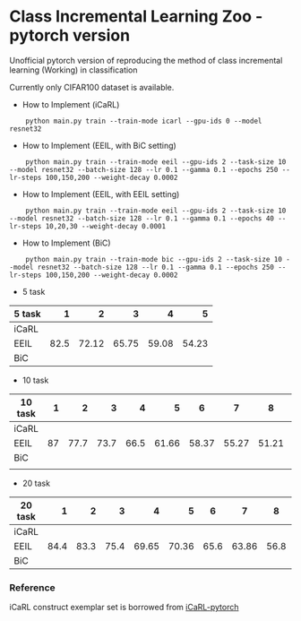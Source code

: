 # Class Incremental Learning Zoo - pytorch version
Unofficial pytorch version of reproducing the method of class incremental learning (Working) in classification

Currently only CIFAR100 dataset is available.

- How to Implement (iCaRL)
```
    python main.py train --train-mode icarl --gpu-ids 0 --model resnet32
```

- How to Implement (EEIL, with BiC setting)
```
    python main.py train --train-mode eeil --gpu-ids 2 --task-size 10 --model resnet32 --batch-size 128 --lr 0.1 --gamma 0.1 --epochs 250 --lr-steps 100,150,200 --weight-decay 0.0002
```

- How to Implement (EEIL, with EEIL setting)
```
    python main.py train --train-mode eeil --gpu-ids 2 --task-size 10 --model resnet32 --batch-size 128 --lr 0.1 --gamma 0.1 --epochs 40 --lr-steps 10,20,30 --weight-decay 0.0001
```

- How to Implement (BiC)
```
    python main.py train --train-mode bic --gpu-ids 2 --task-size 10 --model resnet32 --batch-size 128 --lr 0.1 --gamma 0.1 --epochs 250 --lr-steps 100,150,200 --weight-decay 0.0002
```

- 5 task

| 5 task |    1 |     2 |     3 |     4 |     5 |
|--------|-----:|------:|------:|------:|------:|
| iCaRL  |      |       |       |       |       |
| EEIL   | 82.5 | 72.12 | 65.75 | 59.08 | 54.23 |
| BiC    |      |       |       |       |       |

- 10 task

| 10 task |  1 |    2 |    3 |    4 |     5 | 6     | 7     | 8     | 9     | 10    |
|---------|---:|-----:|-----:|-----:|------:|-------|-------|-------|-------|-------|
| iCaRL   |    |      |      |      |       |       |       |       |       |       |
| EEIL    | 87 | 77.7 | 73.7 | 66.5 | 61.66 | 58.37 | 55.27 | 51.21 | 48.59 | 45.47 |
| BiC     |    |      |      |      |       |       |       |       |       |       |
|         |    |      |      |      |       |       |       |       |       |       |

- 20 task

| 20 task |    1 |    2 |    3 |     4 |     5 | 6    | 7     | 8    | 9     | 10   | 11    | 12    | 13    | 14    | 15    | 16    | 17    | 18    | 19    | 20    |
|---------|-----:|-----:|-----:|------:|------:|------|-------|------|-------|------|-------|-------|-------|-------|-------|-------|-------|-------|-------|-------|
| iCaRL   |      |      |      |       |       |      |       |      |       |      |       |       |       |       |       |       |       |       |       |       |
| EEIL    | 84.4 | 83.3 | 75.4 | 69.65 | 70.36 | 65.6 | 63.86 | 56.8 | 54.29 | 52.3 | 50.42 | 48.32 | 47.95 | 45.39 | 43.12 | 42.81 | 40.58 | 40.46 | 39.65 | 36.12 |
| BiC     |      |      |      |       |       |      |       |      |       |      |       |       |       |       |       |       |       |       |       |       |


### Reference
iCaRL construct exemplar set is borrowed from [iCaRL-pytorch](https://github.com/DRSAD/iCaRL/blob/master/iCaRL.py)
